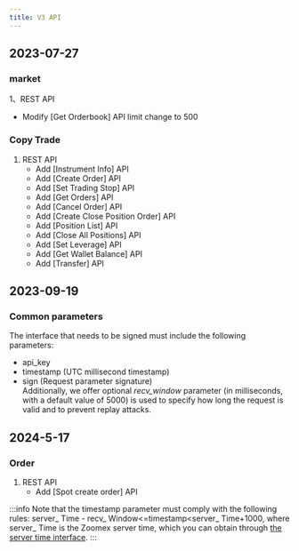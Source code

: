 ```yaml
---
title: V3 API
---
```


## 2023-07-27
### market

1、REST API
- Modify [Get Orderbook] API limit change to 500

### Copy Trade

1. REST API
   - Add [Instrument Info] API
   - Add [Create Order] API
   - Add [Set Trading Stop] API
   - Add [Get Orders] API
   - Add [Cancel Order] API
   - Add [Create Close Position Order] API
   - Add [Position List] API
   - Add [Close All Positions] API
   - Add [Set Leverage] API
   - Add [Get Wallet Balance] API
   - Add [Transfer] API

## 2023-09-19

### Common parameters
The interface that needs to be signed must include the following parameters:
   - api_key
   - timestamp (UTC millisecond timestamp)
   - sign (Request parameter signature)
<br/>Additionally, we offer optional _recv_window_ parameter (in milliseconds, with a default value of 5000) is used to specify how long the request is valid and to prevent replay attacks.

## 2024-5-17
### Order

1. REST API
   - Add [Spot create order] API
   
:::info
Note that the timestamp parameter must comply with the following rules: server_ Time - recv_ Window<=timestamp<server_ Time+1000, where server_ Time is the Zoomex server time, which you can obtain through [the server time interface](../v3/market/time#).
:::
